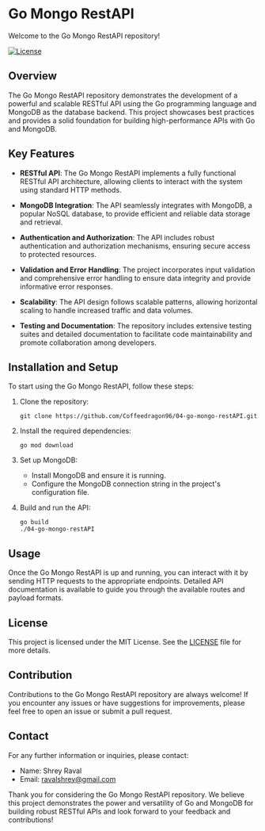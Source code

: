 # Go Mongo RestAPI

Welcome to the Go Mongo RestAPI repository!

[![License](https://img.shields.io/badge/License-MIT-blue.svg)](https://github.com/Coffeedragon96/04-go-mongo-restAPI/blob/master/LICENSE)

## Overview

The Go Mongo RestAPI repository demonstrates the development of a powerful and scalable RESTful API using the Go programming language and MongoDB as the database backend. This project showcases best practices and provides a solid foundation for building high-performance APIs with Go and MongoDB.

## Key Features

- **RESTful API**: The Go Mongo RestAPI implements a fully functional RESTful API architecture, allowing clients to interact with the system using standard HTTP methods.

- **MongoDB Integration**: The API seamlessly integrates with MongoDB, a popular NoSQL database, to provide efficient and reliable data storage and retrieval.

- **Authentication and Authorization**: The API includes robust authentication and authorization mechanisms, ensuring secure access to protected resources.

- **Validation and Error Handling**: The project incorporates input validation and comprehensive error handling to ensure data integrity and provide informative error responses.

- **Scalability**: The API design follows scalable patterns, allowing horizontal scaling to handle increased traffic and data volumes.

- **Testing and Documentation**: The repository includes extensive testing suites and detailed documentation to facilitate code maintainability and promote collaboration among developers.

## Installation and Setup

To start using the Go Mongo RestAPI, follow these steps:

1. Clone the repository:

   ```
   git clone https://github.com/Coffeedragon96/04-go-mongo-restAPI.git
   ```

2. Install the required dependencies:

   ```
   go mod download
   ```

3. Set up MongoDB:

   - Install MongoDB and ensure it is running.
   - Configure the MongoDB connection string in the project's configuration file.

4. Build and run the API:

   ```
   go build
   ./04-go-mongo-restAPI
   ```

## Usage

Once the Go Mongo RestAPI is up and running, you can interact with it by sending HTTP requests to the appropriate endpoints. Detailed API documentation is available to guide you through the available routes and payload formats.

## License

This project is licensed under the MIT License. See the [LICENSE](https://github.com/Coffeedragon96/04-go-mongo-restAPI/blob/master/LICENSE) file for more details.

## Contribution

Contributions to the Go Mongo RestAPI repository are always welcome! If you encounter any issues or have suggestions for improvements, please feel free to open an issue or submit a pull request.

## Contact

For any further information or inquiries, please contact:

- Name: Shrey Raval
- Email: ravalshrey@gmail.com

Thank you for considering the Go Mongo RestAPI repository. We believe this project demonstrates the power and versatility of Go and MongoDB for building robust RESTful APIs and look forward to your feedback and contributions!
